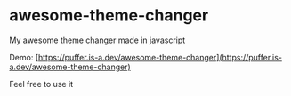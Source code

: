 # awesome-theme-changer
My awesome theme changer made in javascript

Demo: [https://puffer.is-a.dev/awesome-theme-changer](https://puffer.is-a.dev/awesome-theme-changer)

Feel free to use it
